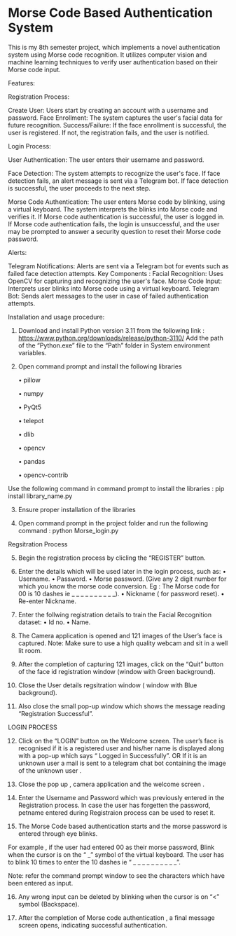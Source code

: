 # Morse Code Based Authentication System
This is my 8th semester project, which implements a novel authentication system using Morse code recognition. 
It utilizes computer vision and machine learning techniques to verify user authentication based on their Morse code input.

Features:

Registration Process:

Create User: Users start by creating an account with a username and password.
Face Enrollment: The system captures the user's facial data for future recognition. 
Success/Failure: If the face enrollment is successful, the user is registered. If not, the registration fails, and the user is notified.

Login Process:

User Authentication: The user enters their username and password.

Face Detection: The system attempts to recognize the user's face. If face detection fails, an alert message is sent via a Telegram bot. If face detection is successful, the user proceeds to the next step. 

Morse Code Authentication: The user enters Morse code by blinking, using a virtual keyboard. 
The system interprets the blinks into Morse code and verifies it. 
If Morse code authentication is successful, the user is logged in. 
If Morse code authentication fails, the login is unsuccessful, and the user may be prompted to answer a security question to reset their Morse code password.

Alerts:

Telegram Notifications: Alerts are sent via a Telegram bot for events such as failed face detection attempts. 
Key Components :
Facial Recognition: Uses OpenCV for capturing and recognizing the user's face. 
Morse Code Input: Interprets user blinks into Morse code using a virtual keyboard. 
Telegram Bot: Sends alert messages to the user in case of failed authentication attempts.



Installation and usage procedure:

1. Download and install Python version 3.11 from the following link : 
https://www.python.org/downloads/release/python-3110/
Add the path of the “Python.exe” file to the “Path” folder in System 
environment variables.

2. Open command prompt and install the following libraries

   • pillow

   • numpy

   • PyQt5

   • telepot

   • dlib

   • opencv
 
   • pandas

   • opencv-contrib

Use the following command in command prompt to install the 
libraries : 
pip install library_name.py

3. Ensure proper installation of the libraries

4. Open command prompt in the project folder and run the following command :
   python Morse_login.py

Regsitration Process

5. Begin the registration process by clicling the “REGISTER” button.
   
6. Enter the details which will be used later in the login process, such as:
• Username.
• Password.
• Morse password.
(Give any 2 digit number for which you know the morse code 
conversion. 
Eg : The Morse code for 00 is 10 dashes ie _ _ _ _ _ _ _ _ _ _).
• Nickname ( for password reset).
• Re-enter Nickname.

7. Enter the follwing registration details to train the Facial Recognition 
dataset:
• Id no.
• Name.

8. The Camera application is opened and 121 images of the User’s face is 
captured.
Note: Make sure to use a high quality webcam and sit in a well lit room.

9. After the completion of capturing 121 images, click on the “Quit” button 
of the face id registration window (window with Green background).

10. Close the User details regsitration window ( window with Blue
background).

11. Also close the small pop-up window which shows the message reading 
“Registration Successful”.


LOGIN PROCESS

12. Click on the “LOGIN” button on the Welcome screen.
The user’s face is recognised if it is a registered user and his/her name is 
displayed along with a pop-up which says “ Logged in Successfully”.
OR
If it is an unknown user a mail is sent to a telegram chat bot containing 
the image of the unknown user .

13. Close the pop up , camera application and the welcome screen .
    
14. Enter the Username and Password which was previously entered in the 
Registration process.
In case the user has forgetten the password, petname entered during 
Registraion process can be used to reset it.

15. The Morse Code based authentication starts and the morse password is 
entered through eye blinks.


For example , if the user had entered 00 as their morse password, 
Blink when the cursor is on the “ _” symbol of the virtual keyboard.
The user has to blink 10 times to enter the 10 dashes 
ie “ _ _ _ _ _ _ _ _ _ _”.

Note: refer the command prompt window to see the characters which 
have been entered as input.

16. Any wrong input can be deleted by blinking when the cursor is on “<” 
symbol (Backspace).

17. After the completion of Morse code authentication , a final message 
screen opens, indicating successful authentication.
